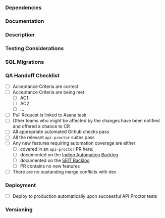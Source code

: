 <!--
	Niche Back-End PR Template
	Don't Forget:
	- Add your PR to any relevant github boards
	- Tag your PR with the BACK_END label
-->

<!-- CC relevant team members -->

### Dependencies

<!-- Does this PR depend on other PRs in the pipeline? Same service, other services, go-common etc.  If
  it depends on other PRs within the same repository, link github diffs between these PRs for ease of review -->

### Documentation

<!-- Link(s) to documentation relevant to the work, such as issues, wiki, tech debt cards, etc. -->

### Description

<!-- A plain-English overview of the work involved in this PR. -->

### Testing Considerations

<!-- Any specific testing considerations for this PR: dependencies, sample UUIDs, test data etc. -->

<!-- If this PR will not be tested by a QAE, remember to add the "NO QA" label. -->

### SQL Migrations

<!-- Uncomment and fill out the following section if this PR contains any alterations to the service's database -->

<!--
    Migration Script: <link to migration script file>
    Description: <a description of the specific schema or data changes made by this migration script>

    Keep this tag - the data enablement team will be notified via email of any changes: @nicheinc/data-enablement
-->

<!-- Does this PR add PII to a new table? Consult Anonymizing User Data: https://bookstack.niche.team/books/back-end-patterns-practices/page/anonymizing-user-data -->

### QA Handoff Checklist

<!-- Set of steps to take to verify that this PR is in fact ready to hand off to QA. -->

- [ ] Acceptance Criteria are correct
- [ ] Acceptance Criteria are being met
  - [ ] AC1
  - [ ] AC2
  - [ ] ...
- [ ] Pull Request is linked to Asana task
- [ ] Other teams who might be affected by the changes have been notified and
      offered a chance to CR
- [ ] All appropriate automated Github checks pass
- [ ] All the relevant `api-proctor` suites pass
- [ ] Any new features requiring automation coverage are either
  - [ ] covered in an `api-proctor` PR here:
  - [ ] documented on the [Indigo Automation
        Backlog](https://app.asana.com/0/1204031336473161/list)
  - [ ] documented on the [SEIT Backlog](https://app.asana.com/0/1202082245735211/list)
  - [ ] PR contains no new features
- [ ] There are no oustanding merge conflicts with dev

### Deployment

<!-- Any deployment considerations for this PR, including dependencies, necessary order of operations, etc. -->

<!-- Does this PR represent a new back-end component that has never been deployed before? Consult the Production Readiness Checklist: https://docs.google.com/document/d/1MUjrz0m-zbTc4wmvxdmbCm6B2ML8fAluU7u9CqLSG9g/edit -->

<!-- If assistance is required from infrastructure (e.g. deploying a new service) consider making a request using this form: https://form.asana.com/?k=-pDs7E5emj8F7_E8T1OuMQ&d=684757491145461 -->

<!-- Only check the following box after verifying that this PR requires no additional manual testing before deployment and that any deployment dependencies have already been resolved. -->

- [ ] Deploy to production automatically upon successful API Proctor tests

### Versioning

<!-- Indicate whether this is a Major, Minor, or Patch bump and explain why. -->
